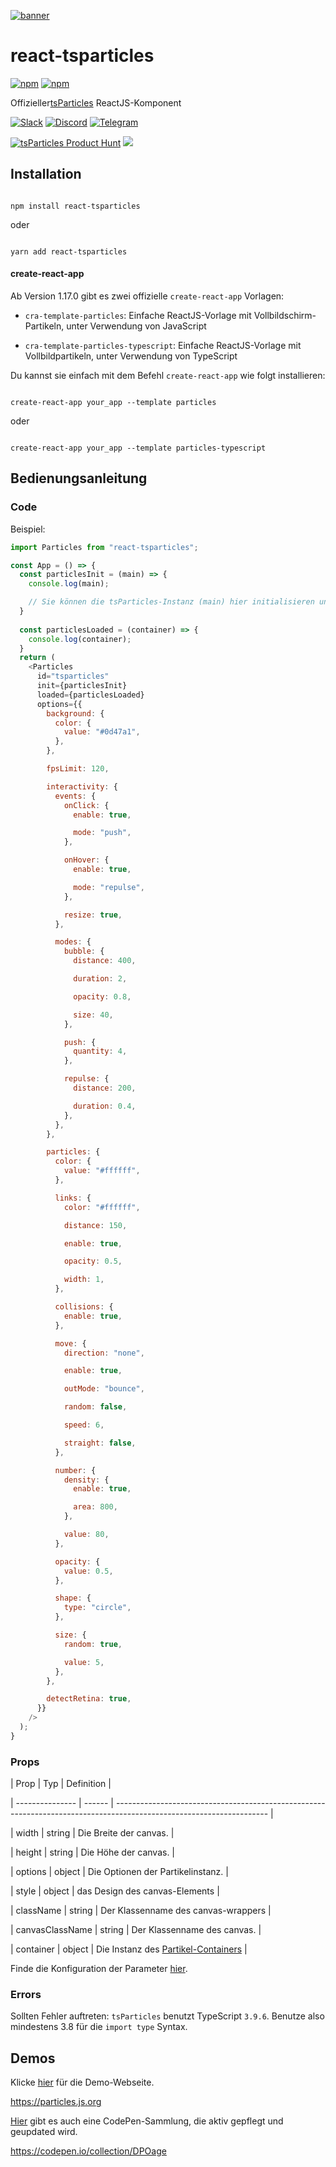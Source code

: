 [![banner](https://particles.js.org/images/banner3.png)](https://particles.js.org)

# react-tsparticles

[![npm](https://img.shields.io/npm/v/react-tsparticles)](https://www.npmjs.com/package/react-tsparticles) [![npm](https://img.shields.io/npm/dm/react-tsparticles)](https://www.npmjs.com/package/react-tsparticles)

Offizieller[tsParticles](https://github.com/matteobruni/tsparticles) ReactJS-Komponent

[![Slack](https://particles.js.org/images/slack.png)](https://join.slack.com/t/tsparticles/shared_invite/enQtOTcxNTQxNjQ4NzkxLWE2MTZhZWExMWRmOWI5MTMxNjczOGE1Yjk0MjViYjdkYTUzODM3OTc5MGQ5MjFlODc4MzE0N2Q1OWQxZDc1YzI) [![Discord](https://particles.js.org/images/discord.png)](https://discord.gg/hACwv45Hme) [![Telegram](https://particles.js.org/images/telegram.png)](https://t.me/tsparticles)

[![tsParticles Product Hunt](https://api.producthunt.com/widgets/embed-image/v1/featured.svg?post_id=186113&theme=light)](https://www.producthunt.com/posts/tsparticles?utm_source=badge-featured&utm_medium=badge&utm_souce=badge-tsparticles") <a href="https://www.buymeacoffee.com/matteobruni"><img src="https://img.buymeacoffee.com/button-api/?text=Buy me a beer&emoji=🍺&slug=matteobruni&button_colour=5F7FFF&font_colour=ffffff&font_family=Arial&outline_colour=000000&coffee_colour=FFDD00"></a>

## Installation

```shell

npm install react-tsparticles

```

oder

```shell

yarn add react-tsparticles

```

#### create-react-app

Ab Version 1.17.0 gibt es zwei offizielle `create-react-app` Vorlagen:

- `cra-template-particles`: Einfache ReactJS-Vorlage mit Vollbildschirm-Partikeln, unter Verwendung von JavaScript

- `cra-template-particles-typescript`: Einfache ReactJS-Vorlage mit Vollbildpartikeln, unter Verwendung von TypeScript

Du kannst sie einfach mit dem Befehl `create-react-app` wie folgt installieren:

```shell script

create-react-app your_app --template particles

```

oder

```shell script

create-react-app your_app --template particles-typescript

```

## Bedienungsanleitung

### Code

Beispiel:

```javascript
import Particles from "react-tsparticles";

const App = () => {
  const particlesInit = (main) => {
    console.log(main);

    // Sie können die tsParticles-Instanz (main) hier initialisieren und benutzerdefinierte Formen oder Voreinstellungen hinzufügen
  }
  
  const particlesLoaded = (container) => {
    console.log(container);
  }
  return (
    <Particles
      id="tsparticles"
      init={particlesInit}
      loaded={particlesLoaded}
      options={{
        background: {
          color: {
            value: "#0d47a1",
          },
        },

        fpsLimit: 120,

        interactivity: {
          events: {
            onClick: {
              enable: true,

              mode: "push",
            },

            onHover: {
              enable: true,

              mode: "repulse",
            },

            resize: true,
          },

          modes: {
            bubble: {
              distance: 400,

              duration: 2,

              opacity: 0.8,

              size: 40,
            },

            push: {
              quantity: 4,
            },

            repulse: {
              distance: 200,

              duration: 0.4,
            },
          },
        },

        particles: {
          color: {
            value: "#ffffff",
          },

          links: {
            color: "#ffffff",

            distance: 150,

            enable: true,

            opacity: 0.5,

            width: 1,
          },

          collisions: {
            enable: true,
          },

          move: {
            direction: "none",

            enable: true,

            outMode: "bounce",

            random: false,

            speed: 6,

            straight: false,
          },

          number: {
            density: {
              enable: true,

              area: 800,
            },

            value: 80,
          },

          opacity: {
            value: 0.5,
          },

          shape: {
            type: "circle",
          },

          size: {
            random: true,

            value: 5,
          },
        },

        detectRetina: true,
      }}
    />
  );
}
```

### Props

| Prop | Typ | Definition |

| --------------- | ------ | -------------------------------------------------------------------------------------------------------------------- |

| width | string | Die Breite der canvas. |

| height | string | Die Höhe der canvas. |

| options | object | Die Optionen der Partikelinstanz. |

| style | object | das Design des canvas-Elements |

| className | string | Der Klassenname des canvas-wrappers |

| canvasClassName | string | Der Klassenname des canvas. |

| container | object | Die Instanz des [Partikel-Containers](https://particles.js.org/docs/modules/_core_container_.html) |

Finde die Konfiguration der Parameter [hier](https://particles.js.org).

### Errors

Sollten Fehler auftreten: `tsParticles` benutzt TypeScript `3.9.6`. Benutze also mindestens 3.8 für die `import type` Syntax.

## Demos

Klicke [hier](https://particles.js.org) für die Demo-Webseite.

<https://particles.js.org>

[Hier](https://codepen.io/collection/DPOage) gibt es auch eine CodePen-Sammlung, die aktiv gepflegt und geupdated wird.

<https://codepen.io/collection/DPOage>
